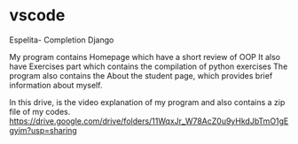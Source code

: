 # vscode
Espelita- Completion Django


My program contains Homepage which have a short review of OOP
It also have Exercises part which contains the compilation of python exercises
The program also contains the About the student page, which provides brief information about myself.

In this drive, is the video explanation of my program and also contains a zip file of my codes.
https://drive.google.com/drive/folders/11WqxJr_W78AcZ0u9yHkdJbTmO1gEgyim?usp=sharing
